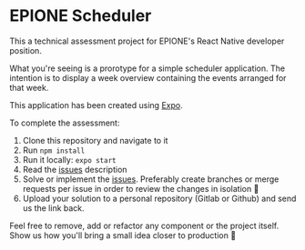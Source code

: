 # EPIONE Scheduler

This a technical assessment project for EPIONE's React Native developer position.

What you're seeing is a prorotype for a simple scheduler application.
The intention is to display a week overview containing the events arranged for that week.

This application has been created using [Expo](https://reactnative.dev/docs/environment-setup).

To complete the assessment:

1. Clone this repository and navigate to it
2. Run `npm install`
3. Run it locally: `expo start`
4. Read the [issues](https://gitlab.com/raymundo.vasquezruiz.epione/epione-scheduler/-/issues?sort=created_asc) description
5. Solve or implement the [issues](https://gitlab.com/raymundo.vasquezruiz.epione/epione-scheduler/-/issues?sort=created_asc). Preferably create branches or merge requests per issue in order to review the changes in isolation 🙂
6. Upload your solution to a personal repository (Gitlab or Github) and send us the link back.


Feel free to remove, add or refactor any component or the project itself. Show us how you'll bring a small idea closer to production 💪